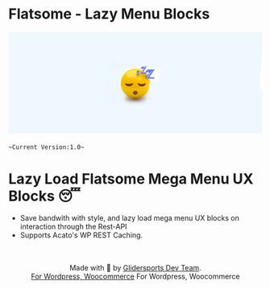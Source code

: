 # Flatsome - Lazy Menu Blocks
<img src="https://github.com/ryntab/Lazy-Menu-Blocks/blob/main/Banner.jpg">

`~Current Version:1.0~`

# Lazy Load Flatsome Mega Menu UX Blocks 😴
- Save bandwith with style, and lazy load mega menu UX blocks on interaction through the Rest-API
- Supports Acato's WP REST Caching.

<p align="center">
    <br/><br/>
    Made with 💜 by <a href="https://glidersports.com/">Glidersports Dev Team</a>.<br/>
    <a href="#">For Wordpress, Woocommerce</a>
    For Wordpress, Woocommerce
</p>
